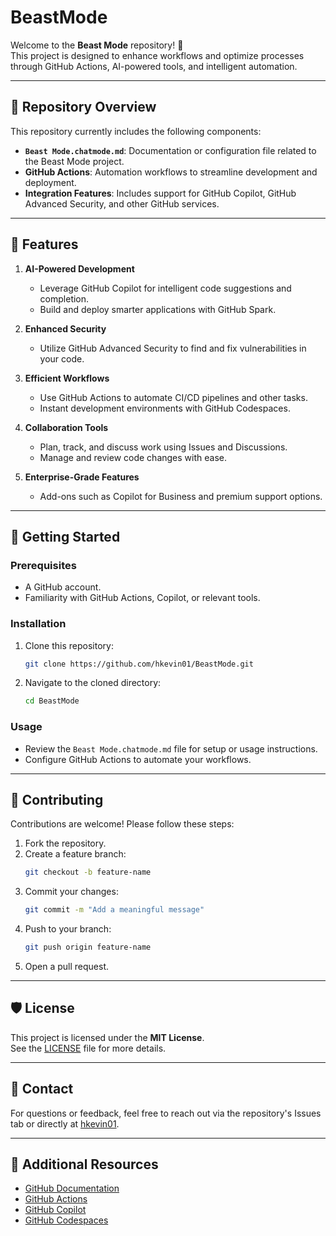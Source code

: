 # BeastMode

Welcome to the **Beast Mode** repository! 🚀  
This project is designed to enhance workflows and optimize processes through GitHub Actions, AI-powered tools, and intelligent automation.  

---

## 📂 Repository Overview

This repository currently includes the following components:

- **`Beast Mode.chatmode.md`**: Documentation or configuration file related to the Beast Mode project.  
- **GitHub Actions**: Automation workflows to streamline development and deployment.  
- **Integration Features**: Includes support for GitHub Copilot, GitHub Advanced Security, and other GitHub services.

---

## 🌟 Features

1. **AI-Powered Development**  
   - Leverage GitHub Copilot for intelligent code suggestions and completion.
   - Build and deploy smarter applications with GitHub Spark.

2. **Enhanced Security**  
   - Utilize GitHub Advanced Security to find and fix vulnerabilities in your code.

3. **Efficient Workflows**  
   - Use GitHub Actions to automate CI/CD pipelines and other tasks.
   - Instant development environments with GitHub Codespaces.

4. **Collaboration Tools**  
   - Plan, track, and discuss work using Issues and Discussions.
   - Manage and review code changes with ease.

5. **Enterprise-Grade Features**  
   - Add-ons such as Copilot for Business and premium support options.

---

## 🚀 Getting Started

### Prerequisites
- A GitHub account.
- Familiarity with GitHub Actions, Copilot, or relevant tools.

### Installation
1. Clone this repository:
   ```bash
   git clone https://github.com/hkevin01/BeastMode.git
   ```
2. Navigate to the cloned directory:
   ```bash
   cd BeastMode
   ```

### Usage
- Review the `Beast Mode.chatmode.md` file for setup or usage instructions.
- Configure GitHub Actions to automate your workflows.

---

## 🤝 Contributing

Contributions are welcome! Please follow these steps:
1. Fork the repository.
2. Create a feature branch:
   ```bash
   git checkout -b feature-name
   ```
3. Commit your changes:
   ```bash
   git commit -m "Add a meaningful message"
   ```
4. Push to your branch:
   ```bash
   git push origin feature-name
   ```
5. Open a pull request.

---

## 🛡️ License

This project is licensed under the **MIT License**.  
See the [LICENSE](LICENSE) file for more details.

---

## 📧 Contact

For questions or feedback, feel free to reach out via the repository's Issues tab or directly at [hkevin01](https://github.com/hkevin01).

---

## 📌 Additional Resources

- [GitHub Documentation](https://docs.github.com)
- [GitHub Actions](https://github.com/features/actions)
- [GitHub Copilot](https://github.com/features/copilot)
- [GitHub Codespaces](https://github.com/features/codespaces)
